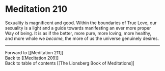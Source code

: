 # Meditation 210

Sexuality is magnificent and good. Within the boundaries of True Love, our sexuality is a light and a guide towards manifesting an ever more proper Way of being. It is as if the better, more pure, more loving, more healthy, and more whole we *become*, the more of us the universe genuinely desires. 

___

Forward to [[Meditation 211]]  
Back to [[Meditation 209]]  
Back to table of contents [[The Lionsberg Book of Meditations]]  
